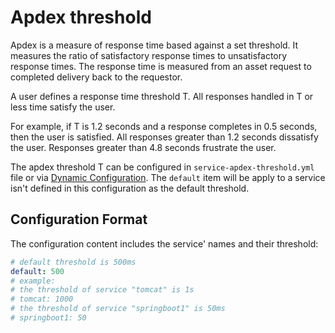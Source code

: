 # Apdex threshold

Apdex is a measure of response time based against a set threshold. It measures the ratio of satisfactory response times
to unsatisfactory response times. The response time is measured from an asset request to completed delivery back to 
the requestor.
 
A user defines a response time threshold T. All responses handled in T or less time satisfy the user.
 
For example, if T is 1.2 seconds and a response completes in 0.5 seconds, then the user is satisfied. All responses 
greater than 1.2 seconds dissatisfy the user. Responses greater than 4.8 seconds frustrate the user.

The apdex threshold T can be configured in `service-apdex-threshold.yml` file or via [Dynamic Configuration](dynamic-config.md). 
The `default` item will be apply to a service isn't defined in this configuration as the default threshold.

## Configuration Format

The configuration content includes the service' names and their threshold:

```yml
# default threshold is 500ms
default: 500
# example:
# the threshold of service "tomcat" is 1s
# tomcat: 1000
# the threshold of service "springboot1" is 50ms
# springboot1: 50
```
